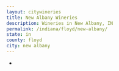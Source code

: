 ```yaml
---
layout: citywineries
title: New Albany Wineries
description: Wineries in New Albany, IN
permalink: /indiana/floyd/new-albany/
state: in
county: floyd
city: new albany
---
```

-
